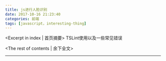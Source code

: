 ```yaml
---
title: js进行人脸识别
date: 2017-10-16 21:23:40
categories: 前端
tags: [javascript，interesting-thing]
---
```

<Excerpt in index | 首页摘要> 
TSLint使用以及一些常见错误
<!-- more -->
<The rest of contents | 余下全文>

-----
